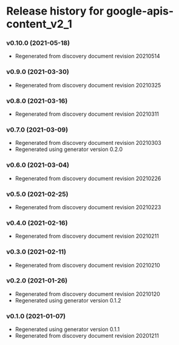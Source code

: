 # Release history for google-apis-content_v2_1

### v0.10.0 (2021-05-18)

* Regenerated from discovery document revision 20210514

### v0.9.0 (2021-03-30)

* Regenerated from discovery document revision 20210325

### v0.8.0 (2021-03-16)

* Regenerated from discovery document revision 20210311

### v0.7.0 (2021-03-09)

* Regenerated from discovery document revision 20210303
* Regenerated using generator version 0.2.0

### v0.6.0 (2021-03-04)

* Regenerated from discovery document revision 20210226

### v0.5.0 (2021-02-25)

* Regenerated from discovery document revision 20210223

### v0.4.0 (2021-02-16)

* Regenerated from discovery document revision 20210211

### v0.3.0 (2021-02-11)

* Regenerated from discovery document revision 20210210

### v0.2.0 (2021-01-26)

* Regenerated from discovery document revision 20210120
* Regenerated using generator version 0.1.2

### v0.1.0 (2021-01-07)

* Regenerated using generator version 0.1.1
* Regenerated from discovery document revision 20201211


